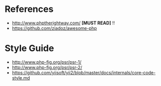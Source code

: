 # References

- http://www.phptherightway.com/ **[MUST READ]** :bangbang:
- https://github.com/ziadoz/awesome-php

# Style Guide

- http://www.php-fig.org/psr/psr-1/
- http://www.php-fig.org/psr/psr-2/
- https://github.com/yiisoft/yii2/blob/master/docs/internals/core-code-style.md
